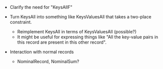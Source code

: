 - Clarify the need for "KeysAllF"

- Turn KeysAll into something like KeysValuesAll that takes a two-place constraint.
    - Reimplement KeysAll in terms of KeysValuesAll (possible?)
    - It might be useful for expressing things like "All the key-value pairs in
      this record are present in this other record".

- Interaction with normal records
    - NominalRecord, NominalSum?



